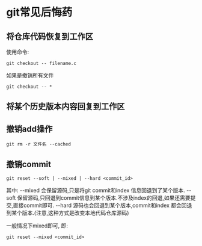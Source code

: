 # git常见后悔药
## 将仓库代码恢复到工作区

使用命令:
``` shell
git checkout -- filename.c
```
如果是撤销所有文件
``` shell
git checkout -- *
```

## 将某个历史版本内容回复到工作区

## 撤销add操作
```
git rm -r 文件名 --cached
```

## 撤销commit

```
git reset --soft | --mixed | --hard <commit_id>
```
其中:
--mixed    会保留源码,只是将git commit和index 信息回退到了某个版本.
--soft   保留源码,只回退到commit信息到某个版本.不涉及index的回退,如果还需要提交,直接commit即可.
--hard    源码也会回退到某个版本,commit和index 都会回退到某个版本.(注意,这种方式是改变本地代码仓库源码)

一般情况下mixed即可, 
即:
```
git reset --mixed <commit_id>
```
